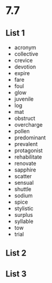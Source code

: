 # 7.7
## List 1
* acronym
* collective 
* crevice
* devotion
* expire
* fare
* foul
* glow
* juvenile
* log
* mat
* obstruct
* overcharge
* pollen
* predominant
* prevalent
* protagonist
* rehabilitate
* renovate
* sapphire
* scatter
* sensual
* shuttle
* sodium
* spice
* stylistic
* surplus
* syllable
* tow
* trial

## List 2
## List 3